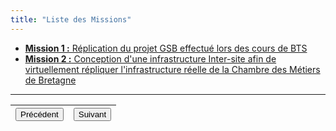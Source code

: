 ```yaml
---
title: "Liste des Missions"
---
```

- [<u>**Mission 1 :**</u> Réplication du projet GSB effectué lors des cours de BTS](https://vhascoet-pro.github.io/portfolio-bts.github.io/rds2/rds2_3)
- [<u>**Mission 2 :**</u> Conception d'une infrastructure Inter-site afin de virtuellement répliquer l'infrastructure réelle de la Chambre des Métiers de Bretagne](https://vhascoet-pro.github.io/portfolio-bts.github.io/rds2/rds2_4)
***
|<button onclick="window.location.href='https://vhascoet-pro.github.io/portfolio-bts.github.io/rds1/rds1_1';">Précédent</button>|<button onclick="window.location.href='https://vhascoet-pro.github.io/portfolio-bts.github.io/rds1/rds1_3';">Suivant</button>|
|-|-|